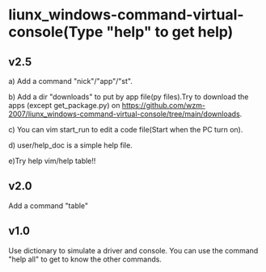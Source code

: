 # liunx_windows-command-virtual-console(Type "help" to get help)

## v2.5

a) Add a command "nick"/"app"/"st".

b) Add a dir "downloads" to put by app file(py files).Try to download the apps (except get_package.py) on https://github.com/wzm-2007/liunx_windows-command-virtual-console/tree/main/downloads.

c) You can vim start_run to edit a code file(Start when the PC turn on).

d) user/help_doc is a simple help file.

e)Try help vim/help table!!

## v2.0

Add a command "table"

## v1.0

Use dictionary to simulate a driver and console.
You can use the command "help all" to get to know the other commands.
